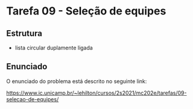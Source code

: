 # Tarefa 09 - Seleção de equipes
## Estrutura
* lista circular duplamente ligada
## Enunciado

O enunciado do problema está descrito no seguinte link:

https://www.ic.unicamp.br/~lehilton/cursos/2s2021/mc202e/tarefas/09-selecao-de-equipes/